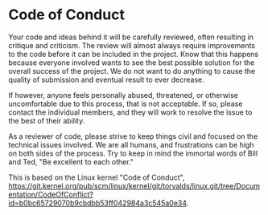 # Code of Conduct

Your code and ideas behind it will be carefully reviewed, often resulting
in critique and criticism.  The review will almost always require
improvements to the code before it can be included in the project.
Know that this happens because everyone involved wants to see the best
possible solution for the overall success of the project.  We do not
want to do anything to cause the quality of submission and eventual
result to ever decrease.

If however, anyone feels personally abused, threatened, or otherwise
uncomfortable due to this process, that is not acceptable. If so,
please contact the individual members, and they will work to resolve 
the issue to the best of their ability.  

As a reviewer of code, please strive to keep things civil and focused on
the technical issues involved.  We are all humans, and frustrations can
be high on both sides of the process.  Try to keep in mind the immortal
words of Bill and Ted, "Be excellent to each other."

This is based on the Linux kernel "Code of Conduct",
<https://git.kernel.org/pub/scm/linux/kernel/git/torvalds/linux.git/tree/Documentation/CodeOfConflict?id=b0bc65729070b9cbdbb53ff042984a3c545a0e34>.

